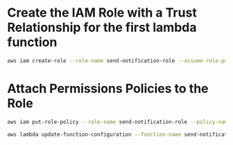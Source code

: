 # Create the IAM Role with a Trust Relationship for the first lambda function
```bash
aws iam create-role --role-name send-notification-role --assume-role-policy-document file://trust-policy.json
```

# Attach Permissions Policies to the Role
```bash
aws iam put-role-policy --role-name send-notification-role --policy-name LambdaNotificationPolicy --policy-document file://permissions-policy.json
```


```bash
aws lambda update-function-configuration --function-name send-notification-function  --role arn:aws:iam::123456789012:role/send-notification-role
```